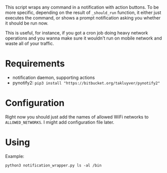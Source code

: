This script wraps any command in a notification with action buttons. To be more specific, depending on the result of 
`_should_run` function, it either just executes the command, or shows a prompt notification asking you whether it should be run now.

This is useful, for instance, if you got a cron job doing heavy network operations and you wanna make sure it wouldn't run on mobile network and waste all of your traffic.

# Requirements

* notification daemon, supporting actions
* pynotify2: `pip3 install "https://bitbucket.org/takluyver/pynotify2"`

# Configuration

Right now you should just add the names of allowed WiFi networks to `ALLOWED_NETWORKS`. I might add configuration file later.

# Using

Example:

    python3 notification_wrapper.py ls -al /bin